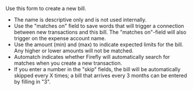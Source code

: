 Use this form to create a new bill.

* The name is descriptive only and is not used internally.
* Use the "matches on" field to save words that will trigger a connection between new transactions and this bill. The "matches on"-field will also trigger on the expense account name.
* Use the amount (min) and (max) to indicate expected limits for the bill. Any higher or lower amounts will not be matched.
* Automatch indicates whether Firefly will automatically search for matches when you create a new transaction.
* If you enter a number in the "skip" fields, the bill will be automatically skipped every X times; a bill that arrives every 3 months can be entered by filling in "3".